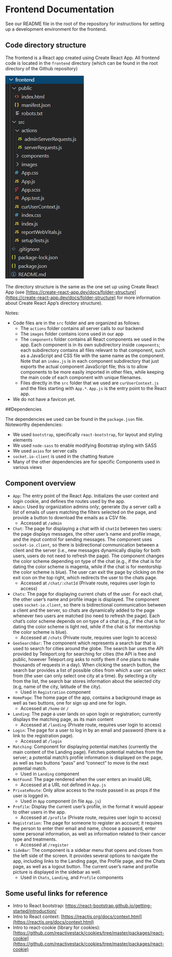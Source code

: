 # Frontend Documentation

See our README file in the root of the repository for instructions for setting up a development environment for the frontend.

## Code directory structure
The frontend is a React app created using Create React App. All frontend code is located in the `frontend` directory (which can be found in the root directory of the Github repository)

![Frontend code directory structure](./images/frontenddirectorystructure.png)



The directory structure is the same as the one set up using Create React App (see [https://create-react-app.dev/docs/folder-structure](https://create-react-app.dev/docs/folder-structure) for more information about Create React App’s directory structure).

Notes:
- Code files are in the `src` folder and are organized as follows:
    - The `actions` folder contains all server calls to our backend
    - The `images` folder contains icons used in our app
    - The `components` folder contains all React components we used in the app. Each component is in its own subdirectory inside `components`; each subdirectory contains all files relevant to that component, such as a JavaScript and CSS file with the same name as the component. Note that an `index.js` is in each component subdirectory that just exports the actual component JavaScript file; this is to allow components to be more easily imported in other files, while keeping the main code of each component with unique filenames.
    - Files directly in the `src` folder that we used are `curUserContext.js` and the files starting with `App.*`. `App.js` is the entry point to the React app.
- We do not have a favicon yet.

##Dependencies

The dependencies we used can be found in the `package.json` file. Noteworthy dependencies:
- We used `bootstrap`, specifically `react-bootstrap`, for layout and styling elements
- We used `node-sass` to enable modifying Bootstrap styling with SASS
- We used `axios` for server calls
- `socket.io-client` is used in the chatting feature
- Many of the other dependencies are for specific Components used in various views


## Component overview
- `App`: The entry point of the React App. Initializes the user context and login cookie, and defines the routes used by the app.
- `Admin`: Used by organization admins only; generate (by a server call) a list of emails of users matching the filters selected on the page, and provide a button to download the emails as a CSV file.
    - Accessed at `/admin`
- `Chat`: The page for displaying a chat with id `chatId` between two users: the page displays messages, the other user’s name and profile image, and the input control for sending messages. The component uses `socket-io.client`, so there is bidirectional communication between a client and the server (i.e., new messages dynamically display for both users, users do not need to refresh the page). The component changes the color scheme depending on type of the chat (e.g., if the chat is for dating the color scheme is magenta, while if the chat is for mentorship the color scheme is blue). The user can exit the page by clicking on the exit icon on the top right, which redirects the user to the chats page.
    - Accessed at `/chat/:chatId` (Private route, requires user login to access)
- `Chats`: The page for displaying current chats of the user. For each chat, the other user’s name and profile image is displayed. The component uses `socket-io.client`, so there is bidirectional communication between a client and the server, so chats are dynamically added to the page whenever two users are matched (no need to refresh the page). Each chat’s color scheme depends on on type of a chat (e.g., if the chat is for dating the color scheme is light red, while if the chat is for mentorship the color scheme is blue). 
    - Accessed at `/chats` (Private route, requires user login to access)
- `GeoSearchBar`:  The component which represents a search bar that is used to search for cities around the globe. The search bar uses the API provided by Teleport.org for searching for cities (the API is free and public, however Teleport.org asks to notify them if one plans to make thousands of requests in a day). When clicking the search button, the search bar provides a list of possible cities from which a user can select from (the user can only select one city at a time). By selecting a city from the list, the search bar stores information about the selected city (e.g, name of the city, latitude of the city). 
    - Used in `Registration` component
- `HomePage`: The home page of the app, contains a background image as well as two buttons, one for sign up and one for login.
    - Accessed at `/home` or `/`
- `Landing`: The page a user lands on upon login or registration; currently displays the matching page, as its main content
    - Accessed at `/landing` (Private route, requires user login to access)
- `Login`: The page for a user to log in by an email and password (there is a link to the registration page).
    - Accessed at `/login`
- `Matching`: Component for displaying potential matches (currently the main content of the Landing page). Fetches potential matches from the server; a potential match’s profile information is displayed on the page, as well as two buttons “pass” and “connect” to move to the next potential match.
    - Used in `Landing` component
- `NotFound`: The page rendered when the user enters an invalid URL
    - Accessed at a URL not defined in `App.js`
- `PrivateRoute`: Only allow access to the route passed in as props if the user is logged in.
    - Used in `App` component (in file `App.js`)
- `Profile`: Display the current user’s profile, in the format it would appear to other users in the app.
    - Accessed at `/profile` (Private route, requires user login to access)
- `Registration`: The page for someone to register an account; it requires the person to enter their email and name, choose a password, enter some personal information, as well as information related to their cancer type and treatments.
    - Accessed at `/register`
- `SideBar`: The component is a sidebar menu that opens and closes from the left side of the screen. It provides several options to navigate the app, including links to the Landing page, the Profile page, and the Chats page, as well as a logout button. The current user’s name and profile picture is displayed in the sidebar as well.
    - Used in `Chats`, `Landing`, and `Profile` components


## Some useful links for reference
- Intro to React bootstrap: [https://react-bootstrap.github.io/getting-started/introduction/
](https://react-bootstrap.github.io/getting-started/introduction/)
- Intro to React context: [https://reactjs.org/docs/context.html](https://reactjs.org/docs/context.html)
- Intro to react-cookie (library for cookies): [https://github.com/reactivestack/cookies/tree/master/packages/react-cookie](https://github.com/reactivestack/cookies/tree/master/packages/react-cookie)
